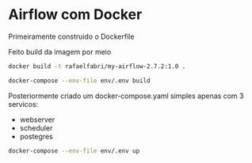 # Airflow com Docker 

Primeiramente construido o Dockerfile 

Feito build da imagem por meio 

```bash
docker build -t rafaelfabri/my-airflow-2.7.2:1.0 .
```

```bash
docker-compose --env-file env/.env build
```

Posteriormente criado um docker-compose.yaml simples apenas com 3 servicos:
* webserver
* scheduler
* postegres


```bash
docker-compose --env-file env/.env up
```

